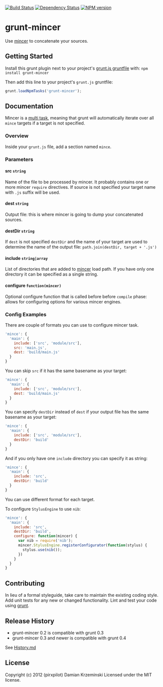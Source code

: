 [![Build Status](https://secure.travis-ci.org/pirxpilot/grunt-mincer.png)](http://travis-ci.org/pirxpilot/grunt-mincer)
[![Dependency Status](https://gemnasium.com/pirxpilot/grunt-mincer.png)](https://gemnasium.com/pirxpilot/grunt-mincer)
[![NPM version](https://badge.fury.io/js/grunt-mincer.png)](http://badge.fury.io/js/grunt-mincer)

# grunt-mincer

Use [mincer] to concatenate your sources.

## Getting Started
Install this grunt plugin next to your project's [grunt.js gruntfile][getting_started] with: `npm install grunt-mincer`

Then add this line to your project's `grunt.js` gruntfile:

```javascript
grunt.loadNpmTasks('grunt-mincer');
```

[grunt]: https://github.com/gruntjs/grunt
[getting_started]: https://github.com/gruntjs/grunt/blob/master/docs/getting_started.md
[mincer]: https://github.com/nodeca/mincer
[grunt_multi_task]: https://github.com/gruntjs/grunt/blob/master/docs/types_of_tasks.md

## Documentation

Mincer is a [multi task][grunt_multi_task], meaning that grunt will automatically iterate over all
`mince` targets if a target is not specified.

### Overview

Inside your `grunt.js` file, add a section named `mince`.

### Parameters

#### src ```string```

Name of the file to be processed by mincer. It probably contains one or more mincer `require`
directives. If source is not specified your target name with `.js` suffix will be used.

#### dest ```string```

Output file: this is where mincer is going to dump your concatenated sources.

#### destDir ```string```

If `dest` is not specified `destDir` and the name of your target are used to determine the name of
the output file: ```path.join(destDir, target + '.js')```

#### include ```string|array```

List of directories that are added to [mincer] load path. If you have only one directory it can be
specified as a single string.

#### configure ```function(mincer)```

Optional configure function that is called before before `compile` phase: allows for configuring
options for various mincer engines.

### Config Examples

There are couple of formats you can use to configure mincer task.

```javascript
'mince': {
  'main': {
    include: ['src', 'module/src'],
    src: 'main.js',
    dest: 'build/main.js'
  }
}
```

You can skip `src` if it has the same basename as your target:

```javascript
'mince': {
  'main': {
    include: ['src', 'module/src'],
    dest: 'build/main.js'
  }
}
```

You can specify `destDir` instead of `dest` if your output file has the same basename as your target:

```javascript
'mince': {
  'main': {
    include: ['src', 'module/src'],
    destDir: 'build'
  }
}
```

And if you only have one `include` directory you can specify it as string:

```javascript
'mince': {
  'main': {
    include: 'src',
    destDir: 'build'
  }
}
```

You can use different format for each target.

To configure `StylusEngine` to use `nib`:

```javascript
'mince': {
  'main': {
    include: 'src',
    destDir: 'build',
    configure: function(mincer) {
      var nib = require('nib');
      mincer.StylusEngine.registerConfigurator(function(stylus) {
        stylus.use(nib());
      })
    }
  }
}
```

## Contributing

In lieu of a formal styleguide, take care to maintain the existing coding style. Add unit tests for
any new or changed functionality. Lint and test your code using [grunt][grunt].

## Release History

- grunt-mincer 0.2 is compatible with grunt 0.3
- grunt-mincer 0.3 and newer is compatible with grunt 0.4


See [History.md](History.md)

## License
Copyright (c) 2012 (pirxpilot) Damian Krzeminski
Licensed under the MIT license.

